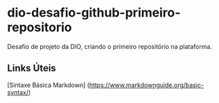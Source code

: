 # dio-desafio-github-primeiro-repositorio
Desafio de projeto da DIO, criando o primeiro repositório na plataforma.

## Links Úteis ##
[Sintaxe Básica Markdown] (https://www.markdownguide.org/basic-syntax/)
